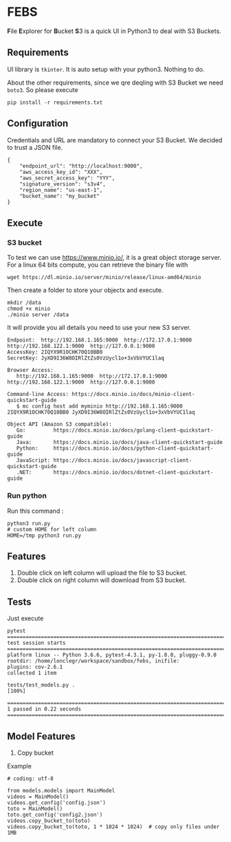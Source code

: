 # FEBS

**F**ile **E**xplorer for **B**ucket **S**3 is a quick UI in Python3 to deal with S3 Buckets.

## Requirements

UI library is `tkinter`. It is auto setup with your python3. Nothing to do.

About the other requirements, since we qre deqling with S3 Bucket we need `boto3`. So please execute

```
pip install -r requirements.txt
```

## Configuration

Credentials and URL are mandatory to connect your S3 Bucket.
We decided to trust a JSON file.

```
{
    "endpoint_url": "http://localhost:9000",
    "aws_access_key_id": "XXX",
    "aws_secret_access_key": "YYY",
    "signature_version": "s3v4",
    "region_name": "us-east-1",
    "bucket_name": "my_bucket"
}
```

## Execute

### S3 bucket

To test we can use https://www.minio.io/, it is a great object storage server.
For a linux 64 bits compute, you can retrieve the binary file with

```
wget https://dl.minio.io/server/minio/release/linux-amd64/minio
```

Then create a folder to store your objectx and execute.

```
mkdir /data
chmod +x minio
./minio server /data
```

It will provide you all details you need to use your new S3 server.

```
Endpoint:  http://192.168.1.165:9000  http://172.17.0.1:9000  http://192.168.122.1:9000  http://127.0.0.1:9000
AccessKey: 2IQYX9R1OCHK70Q10BB0
SecretKey: JyXD9I36W8OIRlZtZs0VzUycl1o+3xVbVYUC1laq

Browser Access:
   http://192.168.1.165:9000  http://172.17.0.1:9000  http://192.168.122.1:9000  http://127.0.0.1:9000

Command-line Access: https://docs.minio.io/docs/minio-client-quickstart-guide
   $ mc config host add myminio http://192.168.1.165:9000 2IQYX9R1OCHK70Q10BB0 JyXD9I36W8OIRlZtZs0VzUycl1o+3xVbVYUC1laq

Object API (Amazon S3 compatible):
   Go:         https://docs.minio.io/docs/golang-client-quickstart-guide
   Java:       https://docs.minio.io/docs/java-client-quickstart-guide
   Python:     https://docs.minio.io/docs/python-client-quickstart-guide
   JavaScript: https://docs.minio.io/docs/javascript-client-quickstart-guide
   .NET:       https://docs.minio.io/docs/dotnet-client-quickstart-guide
```

### Run python

Run this command :

```
python3 run.py
# custom HOME for left column
HOME=/tmp python3 run.py
```

## Features

1. Double click on left column will upload the file to S3 bucket.
2. Double click on right column will download from S3 bucket.

## Tests

Just execute

```
pytest
============================================================================= test session starts ==============================================================================
platform linux -- Python 3.6.6, pytest-4.3.1, py-1.8.0, pluggy-0.9.0
rootdir: /home/lonclegr/workspace/sandbox/febs, inifile:
plugins: cov-2.6.1
collected 1 item

tests/test_models.py .                                                                                                                                                   [100%]

=========================================================================== 1 passed in 0.22 seconds ===========================================================================
```

## Model Features

1. Copy bucket

Example

```
# coding: utf-8

from models.models import MainModel
videos = MainModel()
videos.get_config('config.json')
toto = MainModel()
toto.get_config('config2.json')
videos.copy_bucket_to(toto)
videos.copy_bucket_to(toto, 1 * 1024 * 1024)  # copy only files under 1MB
```
